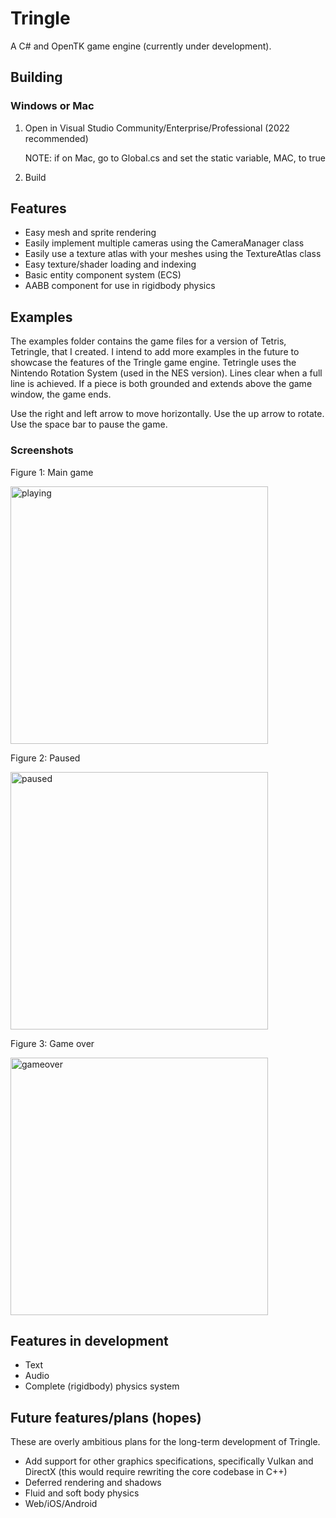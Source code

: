 # Tringle
A C# and OpenTK game engine (currently under development).

<h2>Building</h2>

<h3>Windows or Mac</h3>

<ol>
<li>Open in Visual Studio Community/Enterprise/Professional (2022 recommended)
<p>NOTE: if on Mac, go to Global.cs and set the static variable, MAC, to true</p>
</li>
<li>Build</li>
</ol>

<h2>Features</h2>

<ul>
<li>Easy mesh and sprite rendering</li>
<li>Easily implement multiple cameras using the CameraManager class</li>
<li>Easily use a texture atlas with your meshes using the TextureAtlas class</li>
<li>Easy texture/shader loading and indexing</li>
<li>Basic entity component system (ECS)</li>
<li>AABB component for use in rigidbody physics</li>
</ul>

<h2>Examples</h2>

The examples folder contains the game files for a version of Tetris, Tetringle, that I created. I intend to add more examples in the future to showcase the features of the Tringle game engine.
Tetringle uses the Nintendo Rotation System (used in the NES version). Lines clear when a full line is achieved. If a piece is both grounded and extends above the game window, the game ends.

Use the right and left arrow to move horizontally.
Use the up arrow to rotate.
Use the space bar to pause the game.

<h3>Screenshots</h3>

Figure 1: Main game

<img width="412" alt="playing" src="https://user-images.githubusercontent.com/105574500/190833302-34b00258-fd2f-4091-88dc-15dd54e3dec8.png">

Figure 2: Paused

<img width="412" alt="paused" src="https://user-images.githubusercontent.com/105574500/190833306-36d538cc-219e-4830-8985-47c23eb74294.png">

Figure 3: Game over

<img width="412" alt="gameover" src="https://user-images.githubusercontent.com/105574500/190833310-57f99ff5-ebb4-4df1-8723-7a64529b3792.png">

<h2>Features in development</h2>

<ul>
<li>Text</li>
<li>Audio</li>
<li>Complete (rigidbody) physics system</li>
</ul>

<h2>Future features/plans (hopes)</h2>

These are overly ambitious plans for the long-term development of Tringle.

<ul>
<li>Add support for other graphics specifications, specifically Vulkan and DirectX (this would require rewriting the core codebase in C++)</li>
<li>Deferred rendering and shadows</li>
<li>Fluid and soft body physics</li>
<li>Web/iOS/Android</li>
</ul>
